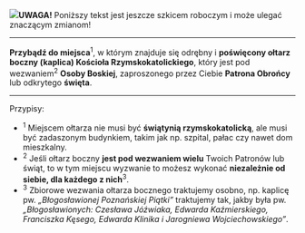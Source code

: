 <span class="challenge-success-status-icon-todo"><img class="svg-image" src="/files/resources/svg/cone-striped.svg" /></span>**UWAGA!** Poniższy tekst jest jeszcze szkicem roboczym i może ulegać znaczącym zmianom!

---
**Przybądź do miejsca**<sup>1</sup>, w którym znajduje się odrębny i **poświęcony ołtarz boczny (kaplica) Kościoła Rzymskokatolickiego**, który jest pod wezwaniem<sup>2</sup> **Osoby Boskiej**, zaproszonego przez Ciebie **Patrona Obrońcy** lub odkrytego **święta**.

---
Przypisy:

- <sup>1</sup> Miejscem ołtarza nie musi być **świątynią rzymskokatolicką**, ale musi być zadaszonym budynkiem, takim jak np. szpital, pałac czy nawet dom mieszkalny.
- <sup>2</sup> Jeśli ołtarz boczny **jest pod wezwaniem wielu** Twoich Patronów lub świąt, to w tym miejscu wyzwanie to możesz wykonać **niezależnie od siebie, dla każdego z nich**<sup>3</sup>.
- <sup>3</sup> Zbiorowe wezwania ołtarza bocznego traktujemy osobno, np. kaplicę pw. _„Błogosławionej Poznańskiej Piątki”_ traktujemy tak, jakby była pw. _„Błogosławionych: Czesława Jóźwiaka, Edwarda Kaźmierskiego, Franciszka Kęsego, Edwarda Klinika i Jarogniewa Wojciechowskiego”_.
